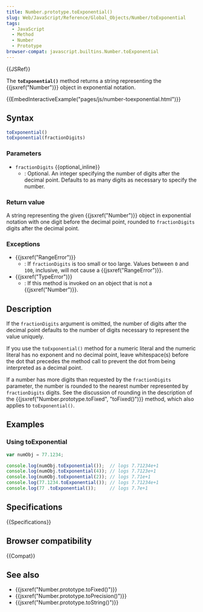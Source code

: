 ```yaml
---
title: Number.prototype.toExponential()
slug: Web/JavaScript/Reference/Global_Objects/Number/toExponential
tags:
  - JavaScript
  - Method
  - Number
  - Prototype
browser-compat: javascript.builtins.Number.toExponential
---
```

{{JSRef}}

The **`toExponential()`** method returns a string representing the
{{jsxref("Number")}} object in exponential notation.

{{EmbedInteractiveExample("pages/js/number-toexponential.html")}}

## Syntax

```js
toExponential()
toExponential(fractionDigits)
```

### Parameters

- `fractionDigits` {{optional_inline}}
  - : Optional. An integer specifying the number of digits after the decimal
    point. Defaults to as many digits as necessary to specify the number.

### Return value

A string representing the given {{jsxref("Number")}} object in
exponential notation with one digit before the decimal point, rounded to
`fractionDigits` digits after the decimal point.

### Exceptions

- {{jsxref("RangeError")}}
  - : If `fractionDigits` is too small or too large. Values between `0` and
    `100`, inclusive, will not cause a {{jsxref("RangeError")}}.
- {{jsxref("TypeError")}}
  - : If this method is invoked on an object that is not a
    {{jsxref("Number")}}.

## Description

If the `fractionDigits` argument is omitted, the number of digits after the
decimal point defaults to the number of digits necessary to represent the value
uniquely.

If you use the `toExponential()` method for a numeric literal and the numeric
literal has no exponent and no decimal point, leave whitespace(s) before the dot
that precedes the method call to prevent the dot from being interpreted as a
decimal point.

If a number has more digits than requested by the `fractionDigits` parameter,
the number is rounded to the nearest number represented by `fractionDigits`
digits. See the discussion of rounding in the description of the
{{jsxref("Number.prototype.toFixed",
  "toFixed()")}} method,
which also applies to `toExponential()`.

## Examples

### Using toExponential

```js
var numObj = 77.1234;

console.log(numObj.toExponential());  // logs 7.71234e+1
console.log(numObj.toExponential(4)); // logs 7.7123e+1
console.log(numObj.toExponential(2)); // logs 7.71e+1
console.log(77.1234.toExponential()); // logs 7.71234e+1
console.log(77 .toExponential());     // logs 7.7e+1
```

## Specifications

{{Specifications}}

## Browser compatibility

{{Compat}}

## See also

- {{jsxref("Number.prototype.toFixed()")}}
- {{jsxref("Number.prototype.toPrecision()")}}
- {{jsxref("Number.prototype.toString()")}}
